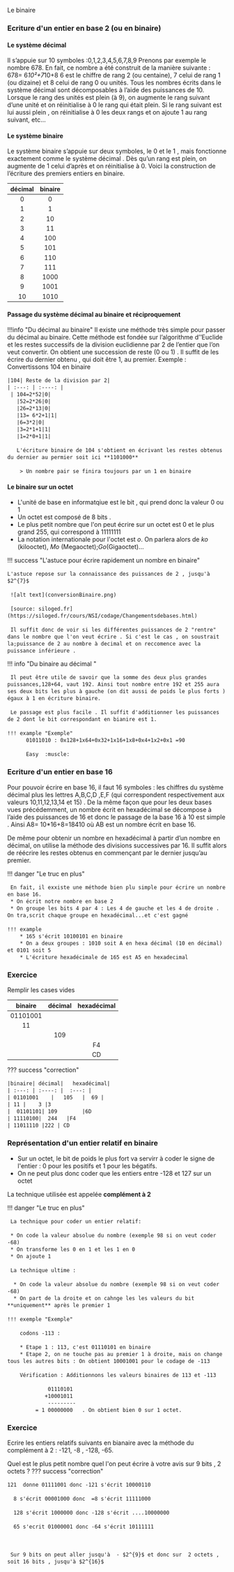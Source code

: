 Le binaire

### Ecriture d'un entier en base 2 (ou en binaire)


#### Le système décimal 
Il s’appuie sur 10 symboles :0,1,2,3,4,5,6,7,8,9
Prenons par exemple le nombre 678.
En fait, ce nombre a été construit de la manière suivante : 678= 6*10²+7*10+8
 6 est le chiffre de rang 2 (ou centaine), 7 celui de rang 1 (ou dizaine) et 8 celui de rang 0 ou unités.
Tous les nombres écrits dans le système décimal sont décomposables à l’aide des puissances de 10. Lorsque le rang des unités est plein (à 9), on augmente le rang suivant d’une unité et on réinitialise à 0 le rang qui était plein. Si le rang suivant est lui aussi plein , on réinitialise à 0 les deux rangs et on ajoute 1 au rang suivant, etc…
#### Le système binaire 
Le système binaire s’appuie sur deux symboles, le 0 et le 1 , mais fonctionne exactement comme le système décimal . Dès qu’un rang est plein, on augmente de 1 celui d’après et on réinitialise à 0. Voici la construction de l’écriture des premiers entiers en binaire.

  

|décimal| binaire|       
| :---: | :----: |
| 0     | 0      |
| 1  | 1    |
 | 2  | 10        |
| 3| 11      |
| 4 | 100  |
| 5 | 101        |
| 6| 110      |
| 7 | 111  |
| 8 | 1000 |
| 9| 1001     |
| 10 | 1010  |
       

#### Passage du système décimal au binaire et réciproquement
   
!!!info   "Du décimal au  binaire"
     Il existe une méthode très simple pour passer du décimal au binaire. Cette méthode est fondée sur l’algorithme d’’Euclide et les restes successifs de la division euclidienne par 2 de l’entier que l’on veut convertir. On obtient une succession de reste (0 ou 1) . Il suffit de les écrire du dernier obtenu , qui doit être 1, au premier.
     Exemple : Convertissons 104 en binaire 

    |104| Reste de la division par 2|       
    | :---: | :----: |
     | 104=2*52|0|
       |52=2*26|0|       
       |26=2*13|0|
       |13= 6*2+1|1|
       |6=3*2|0|
       |3=2*1+1|1|
       |1=2*0+1|1|

       L'écriture binaire de 104 s'obtient en écrivant les restes obtenus du dernier au permier soit ici **1101000**

        > Un nombre pair se finira toujours par un 1 en binaire

#### Le binaire sur un octet

 *  L'unité de base en informatqiue est le bit , qui prend donc la valeur 0 ou 1
 * Un octet est composé de 8 bits .
 * Le plus petit nombre que l'on peut écrire sur un octet est 0 et le plus grand 255, qui correspond à 11111111
 * La notation internationale pour l'octet est _o_. On parlera alors de _ko_ (kilooctet), _Mo_ (Megaoctet);_Go_(Gigaoctet)...

  
!!! success "L'astuce pour écrire rapidement un nombre en binaire"  
  
    L'astuce repose sur la connaissance des puissances de 2 , jusqu'à $2^{7}$

     ![alt text](conversionBinaire.png)
     
     [source: siloged.fr](https://siloged.fr/cours/NSI/codage/Changementsdebases.html)

     Il suffit donc de voir si les différentes puissances de 2 "rentre" dans le nombre que l'on veut écrire . Si c'est le cas , on soustrait la;puissance de 2 au nombre à decimal et on reccomence avec la puissance inférieure .

!!! info  "Du binaire au décimal "

     Il peut être utile de savoir que la somme des deux plus grandes puissances,128+64, vaut 192. Ainsi tout nombre entre 192 et 255 aura ses deux bits les plus à gauche (on dit aussi de poids le plus forts ) égaux à 1 en écriture binaire.

     Le passage est plus facile . Il suffit d'additionner les puissances de 2 dont le bit correspondant en bianire est 1.

    !!! example "Exemple"
          01011010 : 0x128+1x64+0x32+1x16+1x8+0x4+1x2+0x1 =90
          
          Easy  :muscle:

### Ecriture d'un entier en base 16

Pour pouvoir écrire en base 16, il faut 16 symboles : les chiffres du système décimal plus les lettres A,B,C,D ,E,F (qui correspondent respectivement aux valeurs 10,11,12,13,14 et 15) . De la même façon que pour les deux bases vues précédemment, un nombre écrit en hexadécimal se décompose à l’aide des puissances de 16 et donc le passage de la base 16 à 10 est simple .
Ainsi  A8= 10*16+8=18410 où AB est un nombre écrit en base 16.

De même pour obtenir un nombre en hexadécimal à partir d’un nombre en décimal, on utilise la méthode des divisions successives par 16. Il suffit alors de réécrire les restes obtenus en commençant par le dernier jusqu’au premier.

!!! danger "Le truc en plus"

     En fait, il exxiste une méthode bien plu simple pour écrire un nombre en base 16.
     * On écrit notre nombre en base 2 
     * On groupe les bits 4 par 4 : Les 4 de gauche et les 4 de droite . On tra,scrit chaque groupe en hexadécimal...et c'est gagné 
     
    !!! example 
        * 165 s'écrit 10100101 en binaire 
        * On a deux groupes : 1010 soit A en hexa décimal (10 en décimal) et 0101 soit 5
        * L'écriture hexadécimale de 165 est A5 en hexadecimal
### Exercice 

  Remplir les cases vides 

|binaire| décimal|   hexadécimal|    
| :---: | :----: |  :---: |
| 01101001    |      |   |
| 11 |     |
 |  | 109        |
| |     |F4
|  | | CD
  
??? success "correction"


    |binaire| décimal|   hexadécimal|    
    | :---: | :----: |  :---: |
    | 01101001    |   105   |  69 |
    | 11 |    3 |3
    |  01101101| 109        |6D
    | 11110100|  244   |F4
    | 11011110 |222 | CD

### Représentation d'un entier relatif en binaire 

 * Sur un octet, le bit de poids le plus fort va servirr à coder le signe de  l'entier : 0 pour les positifs et 1 pour les bégatifs. 
 * On ne peut plus donc coder que les entiers entre -128 et 127 sur un octet

 La technique utilisée est appelée **complément à 2**

!!! danger "Le truc en plus"
    
     La technique pour coder un entier relatif:

     * On code la valeur absolue du nombre (exemple 98 si on veut coder -68)
     * On transforme les 0 en 1 et les 1 en 0
     * On ajoute 1

     La technique ultime : 

      * On code la valeur absolue du nombre (exemple 98 si on veut coder -68)
      * On part de la droite et on cahnge les les valeurs du bit **uniquement** après le premier 1

    !!! exemple "Exemple"

        codons -113 :

        * Etape 1 : 113, c'est 01110101 en binaire
        * Etape 2, on ne touche pas au premier 1 à droite, mais on change tous les autres bits : On obtient 10001001 pour le codage de -113

        Vérification : Additionnons les valeurs binaires de 113 et -113 

                 01110101             
                +10001011
                 ---------
             = 1 00000000   . On obtient bien 0 sur 1 octet.

### Exercice 
  
  Ecrire les entiers relatifs suivants en bianaire avec la méthode du complément à 2 :    -121,  -8 , -128, -65.

  Quel est le plus petit nombre quel l'on peut écrire à votre avis sur 9 bits , 2 octets ?
??? success "correction"


    121  donne 01111001 donc -121 s'écrit 10000110

      8 s'écrit 00001000 donc  =8 s'écrit 11111000

      128 s'écrit 1000000 donc -128 s'écrit ....10000000

      65 s'ecrit 01000001 donc -64 s'écrit 10111111



     Sur 9 bits on peut aller jusqu'à  - $2^{9}$ et donc sur  2 octets , soit 16 bits , jusqu'à $2^{16}$
  


